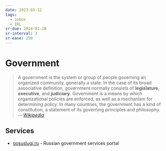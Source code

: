 ```yaml
---
date: 2023-03-12
tags:
  - inbox
  - IRL
sr-due: 2024-01-28
sr-interval: 3
sr-ease: 250
---
```

# Government

> A government is the system or group of people governing an organized
> community, generally a state. In the case of its broad associative definition,
> government normally consists of **legislature**, **executive**, and
> **judiciary**. Government is a means by which organizational policies are
> enforced, as well as a mechanism for determining policy. In many countries,
> the government has a kind of constitution, a statement of its governing
> principles and philosophy.\
> — <cite>[Wikipedia](https://en.wikipedia.org/wiki/Government)</cite>

## Services

- [gosuslugi.ru](https://www.gosuslugi.ru/) - Russian government services portal
